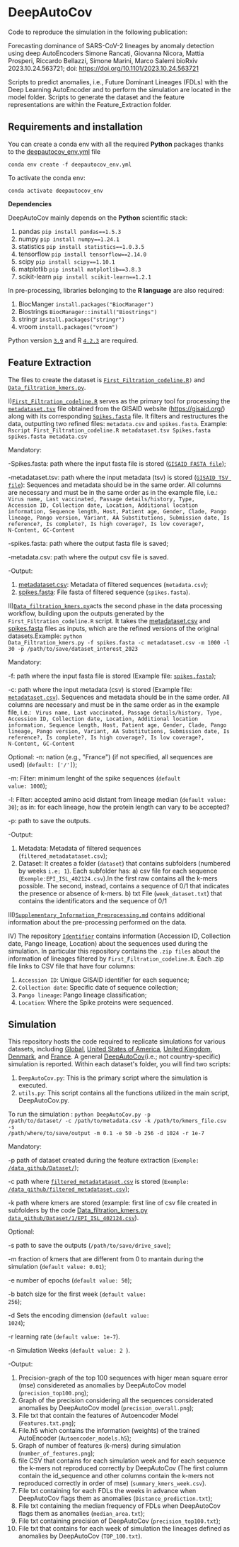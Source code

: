 # DeepAutoCov
Code to reproduce the simulation in the following publication:

Forecasting dominance of SARS-CoV-2 lineages by anomaly detection using deep AutoEncoders Simone Rancati, Giovanna Nicora, Mattia Prosperi, Riccardo Bellazzi, Simone Marini, Marco Salemi bioRxiv 2023.10.24.563721; doi: https://doi.org/10.1101/2023.10.24.563721

Scripts to predict anomalies, i.e., Future Dominant Lineages (FDLs) with the Deep Learning AutoEncoder and to perform the simulation are located in the model folder. Scripts to generate the dataset and the feature representations are within the Feature_Extraction folder.

## Requirements and installation
You can create a conda env with all the required **Python** packages thanks to the [deepautocov_env.yml](env/deepautocov_env.yml) file

<code>conda env create -f deepautocov_env.yml</code>

To activate the conda env:

<code>conda activate deepautocov_env</code>

**Dependencies**

DeepAutoCov mainly depends on the **Python** scientific stack: 
1. pandas <code>pip install pandas==1.5.3</code>
2. numpy <code>pip install numpy==1.24.1</code>
3. statistics <code>pip install statistics==1.0.3.5</code>
4. tensorflow <code>pip install tensorflow==2.14.0</code>
5. scipy <code>pip install scipy==1.10.1</code>
6. matplotlib <code>pip install matplotlib==3.8.3</code>
7. scikit-learn <code>pip install scikit-learn==1.2.1</code>

In pre-processing, libraries belonging to the **R language** are also required:
1. BiocManger <code>install.packages("BiocManager")</code>
2. Biostrings <code>BiocManager::install("Biostrings")</code>
3. stringr <code>install.packages("stringr")</code>
4. vroom <code>install.packages("vroom")</code>

Python version <code>[3.9](https://www.python.org/downloads/release/python-390/)</code> and R <code>[4.2.3](https://cran.r-project.org/bin/windows/base/)</code> are required. 

## Feature Extraction
The files to create the dataset is <code>[First_Filtration_codeline.R](FeatureExtraction/First_Filtration_codeline.R))</code> and <code>[Data_filtration_kmers.py](FeatureExtraction/Data_Filtration_kmers.py)</code>.

I)<code>[First_Filtration_codeline.R](FeatureExtraction/First_Filtration_codeline.R)</code> serves as the primary tool for processing the <code>[metadataset.tsv](https://gisaid.org/)</code> file obtained from the GISAID website (https://gisaid.org/) along with its corresponding <code>[Spikes.fasta](https://gisaid.org/)</code> file. It filters and restructures the data, outputting two refined files: <code>metadata.csv</code> and <code>spikes.fasta</code>. Example: <code>Rscript First_Filtration_codeline.R metadataset.tsv Spikes.fasta spikes.fasta metadata.csv</code>


Mandatory:


-Spikes.fasta: path where the input fasta file is stored (<code>[GISAID FASTA file](https://gisaid.org/)</code>);

-metadataset.tsv: path where the input metadata (tsv) is stored (<code>[GISAID TSV file](https://gisaid.org/)</code>): Sequences and metadata should be in the same order. All columns are necessary and must be in the same order as in the example file, i.e.: <code> Virus name, Last vaccinated, Passage details/history, Type, Accession ID, Collection date, Location, Additional location information, Sequence length, Host, Patient age, Gender, Clade, Pango lineage, Pango version, Variant, AA Substitutions, Submission date, Is reference?, Is complete?, Is high coverage?, Is low coverage?, N-Content, GC-Content</code>

-spikes.fasta: path where the output fasta file is saved;

-metadata.csv: path where the output csv file is saved.


-Output:


1) [metadataset.csv](data_github/metadataset.csv): Metadata of filtered sequences (<code>metadata.csv</code>);
2) [spikes.fasta](data_github/spikes.fasta): File fasta of filtered sequence (<code>spikes.fasta</code>).



II)<code>[Data_filtration_kmers.py](FeatureExtraction/Data_Filtration_kmers.py)</code>acts the second phase in the data processing workflow, building upon the outputs generated by the <code>First_Filtration_codeline.R</code> script. It takes the [metadataset.csv](data_github/metadataset.csv) and [spikes.fasta](data_github/spikes.fasta) files as inputs, which are the refined versions of the original datasets.Example: <code>python Data_Filtration_kmers.py -f spikes.fasta -c metadataset.csv -m 1000 -l 30 -p /path/to/save/dataset_interest_2023 </code>


Mandatory:

-f: path where the input fasta file is stored (Example file: <code>[spikes.fasta](data_github/spikes.fasta)</code>);

-c: path where the input metadata (csv) is stored (Example file: <code>[metadataset.csv](data_github/metadataset.csv)</code>). Sequences and metadata should be in the same order. All columns are necessary and must be in the same order as in the example file, i.e.: <code> Virus name, Last vaccinated, Passage details/history, Type, Accession ID, Collection date, Location, Additional location information, Sequence length, Host, Patient age, Gender, Clade, Pango lineage, Pango version, Variant, AA Substitutions, Submission date, Is reference?, Is complete?, Is high coverage?, Is low coverage?, N-Content, GC-Content</code>


Optional:
-n: nation (e.g., "France") (if not specified, all sequences are used) (<code>default: ['/']</code>);

-m: Filter: minimum lenght of the spike sequences (<code>default value: 1000</code>); 

-l: Filter: accepted amino acid distant from lineage median (<code>default value: 30</code>); as in: for each lineage, how the protein length can vary to be accepted?

-p: path to save the outputs.


-Output:

1) Metadata: Metadata of filtered sequences (<code>filtered_metadatataset.csv</code>);
2) Dataset: It creates a folder (<code>dataset</code>) that contains subfolders (numbered by weeks <code>i.e; 1</code>). Each subfolder has:
  a) csv file for each sequence (<code>Exemple:EPI_ISL_402124.csv</code>).In the first raw contains all the k-mers possible. The second, instead, contains a sequence of 0/1 that indicates the presence or absence of k-mers.
  b) txt File (<code>week_dataset.txt</code>) that contains the identificators and the sequence of 0/1


III)<code>[Supplementary_Information_Preprocessing.md](FeatureExtraction/Supplementary_Information_Preprocessing.md)</code> contains additional information about the pre-processing performed on the data. 


IV) The repository <code>[Identifier](FeatureExtraction/Identifier)</code> contains information (Accession ID, Collection date, Pango lineage, Location) about the sequences used during the simulation. In particular this repository contains the <code>.zip files</code> about the information of lineages filtered by <code>First_Filtration_codeline.R</code>. Each .zip file links to CSV file that have four columns: 

1) <code>Accession ID</code>: Unique GISAID identifier for each sequence;
2) <code>Collection date</code>: Specific date of sequence collection;
3) <code>Pango lineage</code>: Pango lineage classification;
4) <code>Location</code>: Where the Spike proteins were sequenced.

## Simulation
This repository hosts the code required to replicate simulations for various datasets, including [Global](Simulation/DeepAutoCov_World), [United States of America](Simulation/DeepAutoCov_USA), [United Kingdom](Simulation/DeepAutoCov_UK), [Denmark](Simulation/DeepAutoCov_Denmark), and [France](Simulation/DeepAutoCov_France). A general [DeepAutoCov](Simulation/DeepAutoCov)(i.e.; not country-specific) simulation is reported. Within each dataset's folder, you will find two scripts:

1) <code>DeepAutoCov.py</code>: This is the primary script where the simulation is executed.
2) <code>utils.py</code>: This script contains all the functions utilized in the main script, DeepAutoCov.py.

To run the simulation :
<code>python DeepAutoCov.py -p /path/to/dataset/ -c /path/to/metadata.csv -k /path/to/kmers_file.csv -s /path/where/to/save/output -m 0.1 -e 50 -b 256 -d 1024 -r 1e-7 </code>

Mandatory:

-p path of dataset created during the feature extraction (<code>Exemple: [/data_github/Dataset/](data_github/Dataset)</code>);

-c path where <code>[filtered_metadatataset.csv](data_github/filtered_metadataset.csv)</code> is stored (<code>Exemple: [/data_github/filtered_metadataset.csv](data_github/filtered_metadataset.csv)</code>);

-k path where kmers are stored (example: first line of csv file created in subfolders by the code [Data_filtration_kmers.py](FeatureExtraction/Data_Filtration_kmers.py)  <code>[data_github/Dataset/1/EPI_ISL_402124.csv](data_github/Dataset/1/EPI_ISL_402124.csv)</code>).

Optional:

-s path to save the outputs (<code>/path/to/save/drive_save</code>);

-m fraction of kmers that are different from 0 to mantain during the simulation (<code>default value: 0.01</code>);

-e number of epochs (<code>default value: 50</code>);

-b batch size for the first week (<code>default value: 256</code>);

-d Sets the encoding dimension (<code>default value: 1024</code>);

-r learning rate (<code>default value: 1e-7</code>).

-n Simulation Weeks (<code>default value: 2 </code>).


-Output:
1) Precision-graph of the top 100 sequences with higer mean square error (mse) considereted as anomalies by DeepAutoCov model (<code>precision_top100.png</code>);
2) Graph of the precision considering all the sequences considerated anomalies by DeepAutoCov model (<code>precision_overall.png</code>);
3) File txt that contain the features of Autoencoder Model (<code>Features.txt.png</code>);
4) File.h5 which contains the information (weights) of the trained AutoEncoder (<code>Autoencoder_models.h5</code>);
5) Graph of number of features (k-mers) during simulation (<code>number_of_features.png</code>);
6) file CSV that contains for each simulation week and for each sequence the k-mers not reproduced correctly by DeepAutoCov (The first column contain the id_sequence and other columns contain the k-mers not reproduced correctly in order of mse) (<code>summary_kmers_week.csv</code>).
7) File txt containing for each FDLs the weeks in advance when DeepAutoCov flags them as anomalies (<code>Distance_prediction.txt</code>);
8) File txt containing the median frequency of FDLs when DeepAutoCov flags them as anomalies (<code>median_area.txt</code>);
9) File txt containing precision of DeepAutoCov (<code>precision_top100.txt</code>);
10) File txt that contains for each week of simulation the lineages defined as anomalies by DeepAutoCov (<code>TOP_100.txt</code>). 
